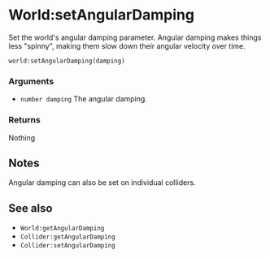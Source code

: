 <!--
category: reference
-->

World:setAngularDamping
===

Set the world's angular damping parameter.  Angular damping makes things less "spinny", making
them slow down their angular velocity over time.

    world:setAngularDamping(damping)

### Arguments

- `number damping` The angular damping.

### Returns

Nothing

Notes
---

Angular damping can also be set on individual colliders.

See also
---

- `World:getAngularDamping`
- `Collider:getAngularDamping`
- `Collider:setAngularDamping`
